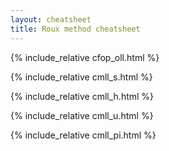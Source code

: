 ```yaml
---
layout: cheatsheet
title: Roux method cheatsheet
---
```


{% include_relative cfop_oll.html %}

{% include_relative cmll_s.html %}

{% include_relative cmll_h.html %}

{% include_relative cmll_u.html %}

{% include_relative cmll_pi.html %}
